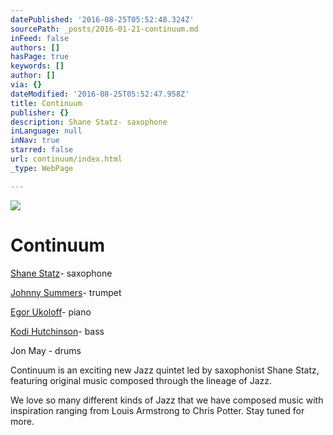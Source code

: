 ```yaml
---
datePublished: '2016-08-25T05:52:48.324Z'
sourcePath: _posts/2016-01-21-continuum.md
inFeed: false
authors: []
hasPage: true
keywords: []
author: []
via: {}
dateModified: '2016-08-25T05:52:47.958Z'
title: Continuum
publisher: {}
description: Shane Statz- saxophone
inLanguage: null
inNav: true
starred: false
url: continuum/index.html
_type: WebPage

---
```

![](https://s3-us-west-2.amazonaws.com/the-grid-img/p/2530dae91a7d67bf65bda2361aef19c2a6726c09.jpg)

# Continuum

[Shane Statz][0]- saxophone

[Johnny Summers][1]- trumpet

[Egor Ukoloff][2]- piano

[Kodi Hutchinson][3]- bass

Jon May - drums

Continuum is an exciting new Jazz quintet led by saxophonist Shane Statz, featuring original music composed through the lineage of Jazz.

We love so many different kinds of Jazz that we have composed music with inspiration ranging from Louis Armstrong to Chris Potter. Stay tuned for more.

[0]: http://www.shanestatz.com/
[1]: http://johnnysummers.com/
[2]: http://www.egorukoloff.com/
[3]: http://www.kodihutchinson.com/